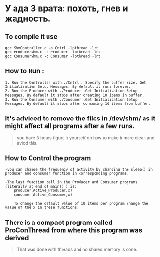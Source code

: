 # У ада 3 врата: похоть, гнев и жадность.
## To compile it use
    gcc ShmController.c -o Cntrl -lpthread -lrt
    gcc ProducerShm.c -o Producer -lpthread -lrt
    gcc ConsumerShm.c -o Consumer -lpthread -lrt
## How to Run :
    1. Run the Controller with ./Cntrl . Specify the buffer size. Get Initialisation Setup Messages. By default it runs forever.
    2. Run the Producer with ./Producer .Get Initialisation Setup Messages. By default it stops after creating 10 items in buffer.
    3. Run the Consumer with ./Consumer .Get Initialisation Setup Messages. By default it stops after consuming 10 items from buffer.

## It's adviced to remove the files in /dev/shm/ as it might affect all programs after a few runs.
> you have 3 hours figure it yourself on how to make it more clean and aviod this.
## How to Control the program
    -you can change the frequency of activity by changing the sleep() in producer and consumer function in corresponding programs.

    -The last function call in the Producer and Consumer programs (literally at end of main() ) is: 
        producer(Active_Producer,x)
        consumer(Active_Consumer,x)

        To change the default value of 10 items per program change the value of the x in these functions.
## There is a compact program called ProConThread from where this program was derived
> That was done with threads and no shared memory is done.